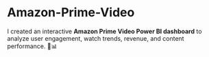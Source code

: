 # Amazon-Prime-Video
I created an interactive **Amazon Prime Video Power BI dashboard** to analyze user engagement, watch trends, revenue, and content performance. 🚀📊

